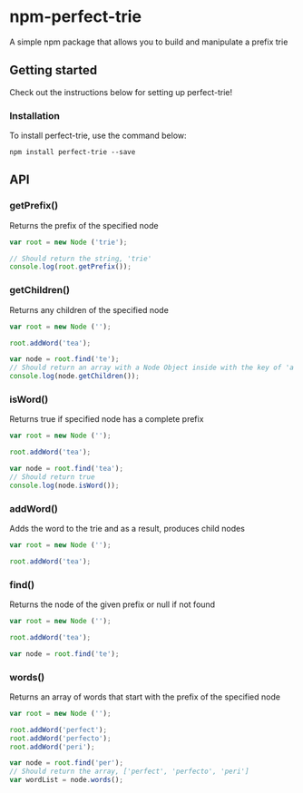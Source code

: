 # npm-perfect-trie

A simple npm package that allows you to build and manipulate a prefix trie

## Getting started

Check out the instructions below for setting up perfect-trie!

### Installation

To install perfect-trie, use the command below:

```
npm install perfect-trie --save
```

## API
### getPrefix()
Returns the prefix of the specified node
```js
var root = new Node ('trie');

// Should return the string, 'trie'
console.log(root.getPrefix());
```

### getChildren()
Returns any children of the specified node
```js
var root = new Node ('');

root.addWord('tea');

var node = root.find('te');
// Should return an array with a Node Object inside with the key of 'a'
console.log(node.getChildren());
```

### isWord()
Returns true if specified node has a complete prefix
```js
var root = new Node ('');

root.addWord('tea');

var node = root.find('tea');
// Should return true
console.log(node.isWord());
```

### addWord()
Adds the word to the trie and as a result, produces child nodes
```js
var root = new Node ('');

root.addWord('tea');
```

### find()
Returns the node of the given prefix or null if not found
```js
var root = new Node ('');

root.addWord('tea');

var node = root.find('te');
```

### words()
Returns an array of words that start with the prefix of the specified node
```js
var root = new Node ('');

root.addWord('perfect');
root.addWord('perfecto');
root.addWord('peri');

var node = root.find('per');
// Should return the array, ['perfect', 'perfecto', 'peri']
var wordList = node.words();
```